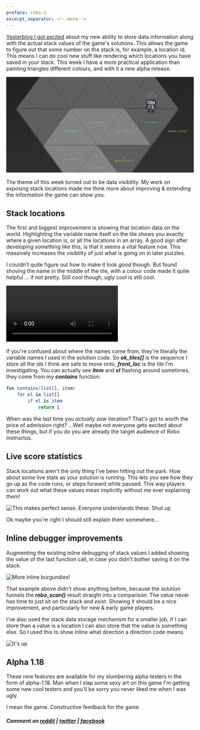 ```yaml
---
preface: robo-2
excerpt_separator: <!--more-->
---
```

[Yesterblog I got excited](/2018/08/17/painting-the-stack-upon-the-world.html) about my new ability to store data information along with the actual stack values of the game's solutions. This allows the game to figure out that some number on the stack is, for example, a location id. This means I can do cool new stuff like rendering which locations you have saved in your stack. This week I have a more practical application than painting triangles different colours, and with it a new alpha release.

![](/assets/2018-08-24/top.jpg "Boom; Stack locations")

<!--more-->

The theme of this week turned out to be data visibility. My work on exposing stack locations made me think more about improving & extending the information the game can show you.

## Stack locations
The first and biggest improvement is showing that location data on the world. Highlighting the variable name itself on the tile shows you exactly where a given location is, or all the locations in an array. A good sign after developing something like this, is that it seems a vital feature now. This massively increases the visibility of just what is going on in later puzzles.

I couldn't quite figure out how to make it look _good_ though. But found shoving the name in the middle of the tile, with a colour code made it quite helpful ... if not pretty. Still cool though, ugly cool is still cool.

<video src="/assets/2018-08-24/stack-locations.mp4" controls></video>

If you're confused about where the names come from, they're literally the variable names I used in the solution code. So ***ok_tiles[]*** is the sequence I store all the ids I think are safe to move onto, ***front_loc*** is the tile I'm investigating. You can actually see ***item*** and ***el*** flashing around sometimes, they come from my ***contains*** function.

```kotlin
fun contains(list[], item)
    for el in list[]
        if el is item
            return 1
```
When was the last time you _actually saw_ iteration? That's got to worth the price of admission right? ...Well maybe not everyone gets excited about these things, but if you do you are already the target audience of Robo Instructus.

## Live score statistics
Stack locations aren't the only thing I've been hitting out the park. How about some live stats as your solution is running. This lets you see how they go up as the code runs, or steps forward while paused. This way players can work out what these values mean implicitly without me ever explaining them!

![](https://user-images.githubusercontent.com/2331607/44598378-b6636600-a7ca-11e8-8fa1-6819f071d3d2.gif "This makes perfect sense. Everyone understands these. Shut up")

Ok maybe you're right I should still explain them somewhere...

## Inline debugger improvements
Augmenting the existing inline debugging of stack values I added showing the value of the last function call, in case you didn't bother saving it on the stack.

![](https://user-images.githubusercontent.com/2331607/44598502-1eb24780-a7cb-11e8-80c5-65335f485c04.png "More inline burgundies!")

That example above didn't show anything before, because the solution funnels the ***robo_scan()*** result straight into a comparison. The value never has time to just sit on the stack and _exist_. Showing it should be a nice improvement, and particularly for new & early game players.

I've also used the stack data storage mechanism for a smaller job, if I can store than a value is a location I can also store that the value is something else. So I used this to show inline what direction a direction code means.

![](https://user-images.githubusercontent.com/2331607/44598683-b9128b00-a7cb-11e8-9991-c24db1cdfd47.png "It's up")

## Alpha 1.18
These new features are available for my slumbering alpha testers in the form of alpha-1.18. Man when I slap some sexy art on this game I'm getting some new cool testers and you'll be sorry you never liked me when I was ugly.

I mean the game. Constructive feedback for the game.

##### Comment on [reddit](https://www.reddit.com/r/rust_gamedev/comments/9a09fp/robo_instructus_richer_info_for_code_world/) | [twitter](https://twitter.com/bigabgames/status/1033068505707495424) | [facebook](https://www.facebook.com/bigabgames/posts/2043136425773734)
